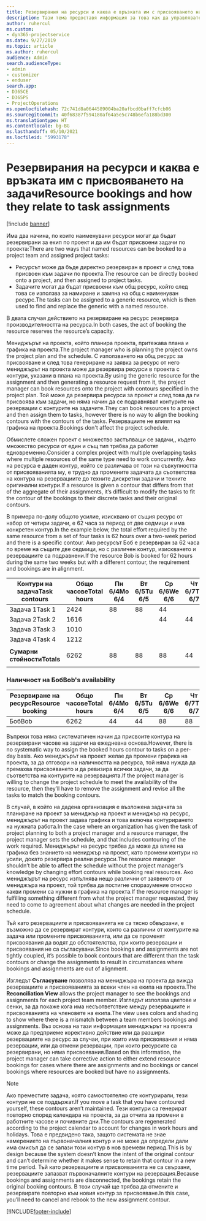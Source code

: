 ```yaml
---
title: Резервирания на ресурси и каква е връзката им с присвояването на задачи
description: Тази тема предоставя информация за това как да управлявате наименувани ресурси, резервации на ресурси и присвоявания на задачи и каква е връзката помежду им.
author: ruhercul
ms.custom:
- dyn365-projectservice
ms.date: 9/27/2019
ms.topic: article
ms.author: ruhercul
audience: Admin
search.audienceType:
- admin
- customizer
- enduser
search.app:
- D365CE
- D365PS
- ProjectOperations
ms.openlocfilehash: 72c741d8a0644589004ba20afbcd0baff7cfcb06
ms.sourcegitcommit: 40f68387f594180af64a5e5c748b6efa188bd300
ms.translationtype: HT
ms.contentlocale: bg-BG
ms.lasthandoff: 05/10/2021
ms.locfileid: "5993178"
---
```

# <a name="resource-bookings-and-how-they-relate-to-task-assignments"></a><span data-ttu-id="281c6-103">Резервирания на ресурси и каква е връзката им с присвояването на задачи</span><span class="sxs-lookup"><span data-stu-id="281c6-103">Resource bookings and how they relate to task assignments</span></span>

[!include [banner](../includes/psa-now-project-operations.md)]

<span data-ttu-id="281c6-104">Има два начина, по които наименувани ресурси могат да бъдат резервирани за екип по проект и да им бъдат присвоени задачи по проекта:</span><span class="sxs-lookup"><span data-stu-id="281c6-104">There are two ways that named resources can be booked to a project team and assigned project tasks:</span></span>

- <span data-ttu-id="281c6-105">Ресурсът може да бъде директно резервиран в проект и след това присвоен към задачи по проекта.</span><span class="sxs-lookup"><span data-stu-id="281c6-105">The resource can be directly booked onto a project, and then assigned to project tasks.</span></span>
- <span data-ttu-id="281c6-106">Задачите могат да бъдат присвоени към общ ресурс, който след това се използва за намиране и замяна на общ с наименуван ресурс.</span><span class="sxs-lookup"><span data-stu-id="281c6-106">The tasks can be assigned to a generic resource, which is then used to find and replace the generic with a named resource.</span></span> 

<span data-ttu-id="281c6-107">В двата случая действието на резервиране на ресурс резервира производителността на ресурса.</span><span class="sxs-lookup"><span data-stu-id="281c6-107">In both cases, the act of booking the resource reserves the resource’s capacity.</span></span>

<span data-ttu-id="281c6-108">Мениджърът на проекта, който планира проекта, притежава плана и графика на проекта.</span><span class="sxs-lookup"><span data-stu-id="281c6-108">The project manager who is planning the project owns the project plan and the schedule.</span></span> <span data-ttu-id="281c6-109">С използването на общ ресурс за присвояване и след това генериране на заявка за ресурс от него мениджърът на проекта може да резервира ресурси в проекта с контури, указани в плана на проекта.</span><span class="sxs-lookup"><span data-stu-id="281c6-109">By using the generic resource for the assignment and then generating a resource request from it, the project manager can book resources onto the project with contours specified in the project plan.</span></span> <span data-ttu-id="281c6-110">Той може да резервира ресурси за проект и след това да ги присвоява към задачи, но няма начин да се подравняват контурите на резервации с контурите на задачите.</span><span class="sxs-lookup"><span data-stu-id="281c6-110">They can book resources to a project and then assign them to tasks, however there is no way to align the booking contours with the contours of the tasks.</span></span> <span data-ttu-id="281c6-111">Резервациите не влияят на графика на проекта.</span><span class="sxs-lookup"><span data-stu-id="281c6-111">Bookings don't affect the project schedule.</span></span>

<span data-ttu-id="281c6-112">Обмислете сложен проект с множество застъпващи се задачи,, където множество ресурси от един и същ тип трябва да работят едновременно.</span><span class="sxs-lookup"><span data-stu-id="281c6-112">Consider a complex project with multiple overlapping tasks where multiple resources of the same type need to work concurrently.</span></span> <span data-ttu-id="281c6-113">Ако на ресурса е даден контур, който се различава от този на съвкупността от присвояванията му, е трудно да промените задачата да съответства на контура на резервациите до техните дискретни задачи и техните оригинални контури.</span><span class="sxs-lookup"><span data-stu-id="281c6-113">If a resource is given a contour that differs from that of the aggregate of their assignments, it’s difficult to modify the tasks to fit the contour of the bookings to their discrete tasks and their original contours.</span></span>

<span data-ttu-id="281c6-114">В примера по-долу общото усилие, изисквано от същия ресурс от набор от четири задачи, е 62 часа за период от две седмици и има конкретен контур.</span><span class="sxs-lookup"><span data-stu-id="281c6-114">In the example below, the total effort required by the same resource from a set of four tasks is 62 hours over a two-week period and there is a specific contour.</span></span> <span data-ttu-id="281c6-115">Ако ресурсът Боб е резервиран за 62 часа по време на същите две седмици, но с различен контур, изискването и резервациите са подравнени.</span><span class="sxs-lookup"><span data-stu-id="281c6-115">If the resource Bob is booked for 62 hours during the same two weeks but with a different contour, the requirement and bookings are in alignment.</span></span>

| <span data-ttu-id="281c6-116">**Контури на задача**</span><span class="sxs-lookup"><span data-stu-id="281c6-116">**Task contours**</span></span>    | <span data-ttu-id="281c6-117">**Общо часове**</span><span class="sxs-lookup"><span data-stu-id="281c6-117">**Total hours**</span></span> | <span data-ttu-id="281c6-118">Пн 6/4</span><span class="sxs-lookup"><span data-stu-id="281c6-118">Mo 6/4</span></span> | <span data-ttu-id="281c6-119">Вт 6/5</span><span class="sxs-lookup"><span data-stu-id="281c6-119">Tu 6/5</span></span> | <span data-ttu-id="281c6-120">Ср 6/6</span><span class="sxs-lookup"><span data-stu-id="281c6-120">We 6/6</span></span> | <span data-ttu-id="281c6-121">Чт 6/7</span><span class="sxs-lookup"><span data-stu-id="281c6-121">Th 6/7</span></span> | <span data-ttu-id="281c6-122">Пт 6/8</span><span class="sxs-lookup"><span data-stu-id="281c6-122">Fr 6/8</span></span> | <span data-ttu-id="281c6-123">Сб 6/9</span><span class="sxs-lookup"><span data-stu-id="281c6-123">Sa 6/9</span></span> | <span data-ttu-id="281c6-124">Нд 6/10</span><span class="sxs-lookup"><span data-stu-id="281c6-124">Su 6/10</span></span> | <span data-ttu-id="281c6-125">Пн 6/11</span><span class="sxs-lookup"><span data-stu-id="281c6-125">Mo 6/11</span></span> | <span data-ttu-id="281c6-126">Вт 6/12</span><span class="sxs-lookup"><span data-stu-id="281c6-126">Tu 6/12</span></span> | <span data-ttu-id="281c6-127">Ср 6/13</span><span class="sxs-lookup"><span data-stu-id="281c6-127">We 6/13</span></span> | <span data-ttu-id="281c6-128">Чт 6/14</span><span class="sxs-lookup"><span data-stu-id="281c6-128">Th 6/14</span></span> | <span data-ttu-id="281c6-129">Пт 6/15</span><span class="sxs-lookup"><span data-stu-id="281c6-129">Fr 6/15</span></span> |
|----------------------|-----------------|--------|--------|--------|--------|--------|--------|---------|---------|---------|---------|---------|---------|
| <span data-ttu-id="281c6-130">Задача 1</span><span class="sxs-lookup"><span data-stu-id="281c6-130">Task 1</span></span>               | <span data-ttu-id="281c6-131">24</span><span class="sxs-lookup"><span data-stu-id="281c6-131">24</span></span>              | <span data-ttu-id="281c6-132">8</span><span class="sxs-lookup"><span data-stu-id="281c6-132">8</span></span>      | <span data-ttu-id="281c6-133">8</span><span class="sxs-lookup"><span data-stu-id="281c6-133">8</span></span>      | <span data-ttu-id="281c6-134">4</span><span class="sxs-lookup"><span data-stu-id="281c6-134">4</span></span>      |        |        |        |         |         |         | <span data-ttu-id="281c6-135">4</span><span class="sxs-lookup"><span data-stu-id="281c6-135">4</span></span>       |         |         |
| <span data-ttu-id="281c6-136">Задача 2</span><span class="sxs-lookup"><span data-stu-id="281c6-136">Task 2</span></span>               | <span data-ttu-id="281c6-137">16</span><span class="sxs-lookup"><span data-stu-id="281c6-137">16</span></span>              |        |        | <span data-ttu-id="281c6-138">4</span><span class="sxs-lookup"><span data-stu-id="281c6-138">4</span></span>      | <span data-ttu-id="281c6-139">4</span><span class="sxs-lookup"><span data-stu-id="281c6-139">4</span></span>      |        |        |         | <span data-ttu-id="281c6-140">8</span><span class="sxs-lookup"><span data-stu-id="281c6-140">8</span></span>       |         |         |         |         |
| <span data-ttu-id="281c6-141">Задача 3</span><span class="sxs-lookup"><span data-stu-id="281c6-141">Task 3</span></span>               | <span data-ttu-id="281c6-142">10</span><span class="sxs-lookup"><span data-stu-id="281c6-142">10</span></span>              |        |        |        |        | <span data-ttu-id="281c6-143">4</span><span class="sxs-lookup"><span data-stu-id="281c6-143">4</span></span>      |        |         |         | <span data-ttu-id="281c6-144">4</span><span class="sxs-lookup"><span data-stu-id="281c6-144">4</span></span>       |         | <span data-ttu-id="281c6-145">2</span><span class="sxs-lookup"><span data-stu-id="281c6-145">2</span></span>       |         |
| <span data-ttu-id="281c6-146">Задача 4</span><span class="sxs-lookup"><span data-stu-id="281c6-146">Task 4</span></span>               | <span data-ttu-id="281c6-147">12</span><span class="sxs-lookup"><span data-stu-id="281c6-147">12</span></span>              |        |        |        |        |        |        |         |         |         | <span data-ttu-id="281c6-148">4</span><span class="sxs-lookup"><span data-stu-id="281c6-148">4</span></span>       |         | <span data-ttu-id="281c6-149">8</span><span class="sxs-lookup"><span data-stu-id="281c6-149">8</span></span>       |
|                      |                 |        |        |        |        |        |        |         |         |         |         |         |         |
| <span data-ttu-id="281c6-150">**Сумарни стойности**</span><span class="sxs-lookup"><span data-stu-id="281c6-150">**Totals**</span></span>           | <span data-ttu-id="281c6-151">62</span><span class="sxs-lookup"><span data-stu-id="281c6-151">62</span></span>              | <span data-ttu-id="281c6-152">8</span><span class="sxs-lookup"><span data-stu-id="281c6-152">8</span></span>      | <span data-ttu-id="281c6-153">8</span><span class="sxs-lookup"><span data-stu-id="281c6-153">8</span></span>      | <span data-ttu-id="281c6-154">8</span><span class="sxs-lookup"><span data-stu-id="281c6-154">8</span></span>      | <span data-ttu-id="281c6-155">4</span><span class="sxs-lookup"><span data-stu-id="281c6-155">4</span></span>      | <span data-ttu-id="281c6-156">4</span><span class="sxs-lookup"><span data-stu-id="281c6-156">4</span></span>      |        |         | <span data-ttu-id="281c6-157">8</span><span class="sxs-lookup"><span data-stu-id="281c6-157">8</span></span>       | <span data-ttu-id="281c6-158">4</span><span class="sxs-lookup"><span data-stu-id="281c6-158">4</span></span>       | <span data-ttu-id="281c6-159">8</span><span class="sxs-lookup"><span data-stu-id="281c6-159">8</span></span>       | <span data-ttu-id="281c6-160">2</span><span class="sxs-lookup"><span data-stu-id="281c6-160">2</span></span>       | <span data-ttu-id="281c6-161">8</span><span class="sxs-lookup"><span data-stu-id="281c6-161">8</span></span>       |
|                      |                 |        |        |        |        |        |        |         |         |         |         |

### <a name="bobs-availability"></a><span data-ttu-id="281c6-162">Наличност на Боб</span><span class="sxs-lookup"><span data-stu-id="281c6-162">Bob's availability</span></span>
| <span data-ttu-id="281c6-163">**Резервиране на ресурс**</span><span class="sxs-lookup"><span data-stu-id="281c6-163">**Resource   booking**</span></span> | <span data-ttu-id="281c6-164">**Общо часове**</span><span class="sxs-lookup"><span data-stu-id="281c6-164">**Total hours**</span></span> | <span data-ttu-id="281c6-165">Пн 6/4</span><span class="sxs-lookup"><span data-stu-id="281c6-165">Mo 6/4</span></span> | <span data-ttu-id="281c6-166">Вт 6/5</span><span class="sxs-lookup"><span data-stu-id="281c6-166">Tu 6/5</span></span> | <span data-ttu-id="281c6-167">Ср 6/6</span><span class="sxs-lookup"><span data-stu-id="281c6-167">We 6/6</span></span> | <span data-ttu-id="281c6-168">Чт 6/7</span><span class="sxs-lookup"><span data-stu-id="281c6-168">Th 6/7</span></span> | <span data-ttu-id="281c6-169">Пт 6/8</span><span class="sxs-lookup"><span data-stu-id="281c6-169">Fr 6/8</span></span> | <span data-ttu-id="281c6-170">Сб 6/9</span><span class="sxs-lookup"><span data-stu-id="281c6-170">Sa 6/9</span></span> | <span data-ttu-id="281c6-171">Нд 6/10</span><span class="sxs-lookup"><span data-stu-id="281c6-171">Su 6/10</span></span> | <span data-ttu-id="281c6-172">Пн 6/11</span><span class="sxs-lookup"><span data-stu-id="281c6-172">Mo 6/11</span></span> | <span data-ttu-id="281c6-173">Вт 6/12</span><span class="sxs-lookup"><span data-stu-id="281c6-173">Tu 6/12</span></span> | <span data-ttu-id="281c6-174">Ср 6/13</span><span class="sxs-lookup"><span data-stu-id="281c6-174">We 6/13</span></span> | <span data-ttu-id="281c6-175">Чт 6/14</span><span class="sxs-lookup"><span data-stu-id="281c6-175">Th 6/14</span></span> | <span data-ttu-id="281c6-176">Пт 6/15</span><span class="sxs-lookup"><span data-stu-id="281c6-176">Fr 6/15</span></span> |
|------------------------|-----------------|--------|--------|--------|--------|--------|--------|---------|---------|---------|---------|---------|---------|
| <span data-ttu-id="281c6-177">Боб</span><span class="sxs-lookup"><span data-stu-id="281c6-177">Bob</span></span>                    | <span data-ttu-id="281c6-178">62</span><span class="sxs-lookup"><span data-stu-id="281c6-178">62</span></span>              | <span data-ttu-id="281c6-179">4</span><span class="sxs-lookup"><span data-stu-id="281c6-179">4</span></span>      | <span data-ttu-id="281c6-180">4</span><span class="sxs-lookup"><span data-stu-id="281c6-180">4</span></span>      | <span data-ttu-id="281c6-181">8</span><span class="sxs-lookup"><span data-stu-id="281c6-181">8</span></span>      | <span data-ttu-id="281c6-182">8</span><span class="sxs-lookup"><span data-stu-id="281c6-182">8</span></span>      | <span data-ttu-id="281c6-183">8</span><span class="sxs-lookup"><span data-stu-id="281c6-183">8</span></span>      |        |         | <span data-ttu-id="281c6-184">4</span><span class="sxs-lookup"><span data-stu-id="281c6-184">4</span></span>       | <span data-ttu-id="281c6-185">4</span><span class="sxs-lookup"><span data-stu-id="281c6-185">4</span></span>       | <span data-ttu-id="281c6-186">8</span><span class="sxs-lookup"><span data-stu-id="281c6-186">8</span></span>       | <span data-ttu-id="281c6-187">8</span><span class="sxs-lookup"><span data-stu-id="281c6-187">8</span></span>       | <span data-ttu-id="281c6-188">6</span><span class="sxs-lookup"><span data-stu-id="281c6-188">6</span></span>       |

<span data-ttu-id="281c6-189">Въпреки това няма систематичен начин да присвоите контура на резервирани часове на задачи на ежедневна основа.</span><span class="sxs-lookup"><span data-stu-id="281c6-189">However, there is no systematic way to assign the booked hours contour to tasks on a per-day basis.</span></span> <span data-ttu-id="281c6-190">Ако мениджърът на проект желае да промени графика на проекта, за да отговори на наличността на ресурса, той няма нужда да премахва присвояването и да ревизира всички задачи, за да съответства на контурите на резервацията.</span><span class="sxs-lookup"><span data-stu-id="281c6-190">If the project manager is willing to change the project schedule to meet the availability of the resource, then they’ll have to remove the assignment and revise all the tasks to match the booking contours.</span></span>

<span data-ttu-id="281c6-191">В случай, в който на дадена организация е възложена задачата за планиране на проект за мениджър на проект и мениджър на ресурс, мениджърът на проект задава графика и това включва контурирането на нужната работа.</span><span class="sxs-lookup"><span data-stu-id="281c6-191">In the case where an organization has given the task of project planning to both a project manager and a resource manager, the project manager sets the schedule, and that includes contouring of the work required.</span></span> <span data-ttu-id="281c6-192">Мениджърът на ресурс трябва да може да влияе на графика без знанието на мениджър на проект, като промени контури на усили, докато резервира реални ресурси.</span><span class="sxs-lookup"><span data-stu-id="281c6-192">The resource manager shouldn’t be able to affect the schedule without the project manager’s knowledge by changing effort contours while booking real resources.</span></span> <span data-ttu-id="281c6-193">Ако мениджърът на ресурс изпълнява нещо различни от заявеното от мениджъра на проект, той трябва да постигне споразумение относно какви промени са нужни в графика на проекта.</span><span class="sxs-lookup"><span data-stu-id="281c6-193">If the resource manager is fulfilling something different from what the project manager requested, they need to come to agreement about what changes are needed in the project schedule.</span></span>

<span data-ttu-id="281c6-194">Тъй като резервациите и присвояванията не са тясно обвързани, е възможно да се резервират контури, които са различни от контурите на задача или промените присвояванията, или да се променят присвоявания да водят до обстоятелства, при които резервации и присвоявания не са съгласувани.</span><span class="sxs-lookup"><span data-stu-id="281c6-194">Since bookings and assignments are not tightly coupled, it’s possible to book contours that are different than the task contours or change the assignments to result in circumstances where bookings and assignments are out of alignment.</span></span>

<span data-ttu-id="281c6-195">Изгледът **Съгласуване** позволява на мениджъра на проекта да вижда резервациите и присвояванията за всеки член на екипа на проекта.</span><span class="sxs-lookup"><span data-stu-id="281c6-195">The **Reconciliation View** allows the project manager to see the bookings and assignments for each project team member.</span></span> <span data-ttu-id="281c6-196">Изгледът използва цветове и сенки, за да покаже кога има несъответствие между резервациите и присвояванията на членовете на екипа.</span><span class="sxs-lookup"><span data-stu-id="281c6-196">The view uses colors and shading to show where there is a mismatch between a team members bookings and assignments.</span></span> <span data-ttu-id="281c6-197">Въз основа на тази информация мениджърът на проекта може да предприеме корективно действие или да разшири резервациите на ресурс за случаи, при които има присвоявания и няма резервации, или да отмени резервации, при които ресурсите са резервирани, но няма присвоявания.</span><span class="sxs-lookup"><span data-stu-id="281c6-197">Based on this information, the project manager can take corrective action to either extend resource bookings for cases where there are assignments and no bookings or cancel bookings where resources are booked but have no assignments.</span></span>

> [!NOTE]
> <span data-ttu-id="281c6-198">Ако преместите задача, която самостоятелно сте контурирали, тези контури не се поддържат.</span><span class="sxs-lookup"><span data-stu-id="281c6-198">If you move a task that you have contoured yourself, these contours aren’t maintained.</span></span> <span data-ttu-id="281c6-199">Тези контури са генерират повторно според календара на проекта, за да отчита за промени в работните часове и почивните дни.</span><span class="sxs-lookup"><span data-stu-id="281c6-199">The contours are regenerated according to the project calendar to account for changes in work hours and holidays.</span></span> <span data-ttu-id="281c6-200">Това е предвидено така, защото системата не знае намерението на първоначалния контур и не може да определи дали има смисъл да се запази този контур в нов времеви период.</span><span class="sxs-lookup"><span data-stu-id="281c6-200">This is by design because the system doesn’t know the intent of the original contour and can’t determine whether it makes sense to retain that contour in a new time period.</span></span> <span data-ttu-id="281c6-201">Тъй като резервациите и присвояванията не са свързани, резервациите запазват първоначалните контури на резервация.</span><span class="sxs-lookup"><span data-stu-id="281c6-201">Because bookings and assignments are disconnected, the bookings retain the original booking contours.</span></span> <span data-ttu-id="281c6-202">В този случай ще трябва да отмените и резервирате повторно към новия контур за присвояване.</span><span class="sxs-lookup"><span data-stu-id="281c6-202">In this case, you’ll need to cancel and rebook to the new assignment contour.</span></span>



[!INCLUDE[footer-include](../includes/footer-banner.md)]
